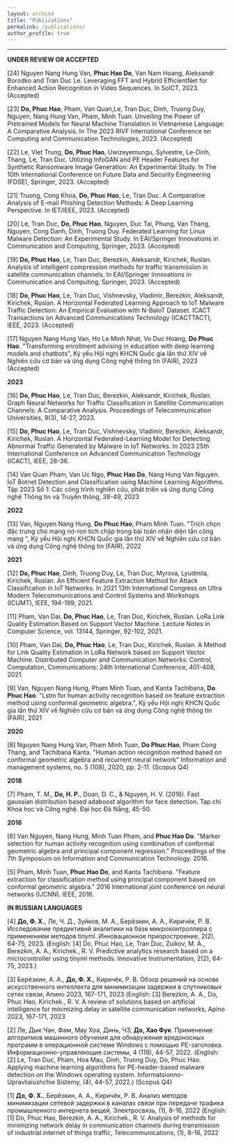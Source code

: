 ```yaml
---
layout: archive
title: "Publications"
permalink: /publications/
author_profile: true
---
```


---------------------------------------------------------------

**UNDER REVIEW OR ACCEPTED**  

[24] Nguyen Nang Hung Van, **Phuc Hao Do**, Van Nam Hoang, Aleksandr Borodko and Tran Duc Le. Leveraging FFT and Hybrid EfficientNet for Enhanced Action Recognition in Video Sequences. In SoICT, 2023. (Accepted)

[23] **Do, Phuc Hao**, Pham, Van Quan,Le, Tran Duc, Dinh, Truong Duy, Nguyen, Nang Hung Van, Pham, Minh Tuan. Unveiling the Power of Pretrained Models for Neural Machine Translation in Vietnamese Language: A Comparative Analysis. In The 2023 RIVF International Conference on Computing and Communication Technologies, 2023. (Accepted)

[22] Le, Viet Trung, **Do, Phuc Hao**, Uwizeyemungu, Sylvestre, Le-Dinh, Thang, Le, Tran Duc. Utilizing InfoGAN and PE Header Features for Synthetic Ransomware Image Generation: An Experimental Study. In The 10th International Conference on Future Data and Security Engineering (FDSE), Springer, 2023. (Accepted)

[21] Truong, Cong Khoa, **Do, Phuc Hao**, Le, Tran Duc. A Comparative Analysis of E-mail Phishing Detection Methods: A Deep Learning Perspective. In IET/IEEE, 2023. (Accepted)

[20] Le, Tran Duc, **Do, Phuc Hao**, Nguyen, Duc Tai, Phung, Van Thang, Nguyen, Cong Danh, Dinh, Truong Duy. Federated Learning for Linux Malware Detection: An Experimental Study. In EAI/Springer Innovations in Communication and Computing, Springer, 2023. (Accepted)

[19] **Do, Phuc Hao**, Le, Tran Duc, Berezkin, Aleksandr, Kirichek, Ruslan. Analysis of intelligent compression methods for traffic transmission in satellite communication channels. In EAI/Springer Innovations in Communication and Computing, Springer, 2023. (Accepted)

[18] **Do, Phuc Hao**, Le, Tran Duc, Vishnevsky, Vladimir, Berezkin, Aleksandr, Kirichek, Ruslan. A Horizontal Federated Learning Approach to IoT Malware Traffic Detection: An Empirical Evaluation with N-BaIoT Dataset. ICACT Transactions on Advanced Communications Technology (ICACTTACT), IEEE, 2023. (Accepted)

[17] Nguyen Nang Hung Van, Ho Le Minh Nhat, Vo Duc Hoang, **Do Phuc Hao**. "Transforming enrollment advising in education with deep learning models and chatbots", Kỷ yếu Hội nghị KHCN Quốc gia lần thứ XIV về Nghiên cứu cơ bản và ứng dụng Công nghệ thông tin (FAIR), 2023 (Accepted)


**2023**

[16] **Do, Phuc Hao**, Le, Tran Duc, Berezkin, Aleksandr, Kirichek, Ruslan. Graph Neural Networks for Traffic Classification in Satellite Communication Channels: A Comparative Analysis. Proceedings of Telecommunication Universities, 9(3), 14-27, 2023.

[15] **Do, Phuc Hao**, Le, Tran Duc, Vishnevsky, Vladimir, Berezkin, Aleksandr, Kirichek, Ruslan. A Horizontal Federated-Learning Model for Detecting Abnormal Traffic Generated by Malware in IoT Networks. In 2023 25th International Conference on Advanced Communication Technology (ICACT), IEEE, 28-36.

[14] Van Quan Pham, Van Uc Ngo, **Phuc Hao Do**, Nang Hung Van Nguyen. IoT Botnet Detection and Classification using Machine Learning Algorithms. Tập 2023 Số 1: Các công trình nghiên cứu, phát triển và ứng dụng Công nghệ Thông tin và Truyền thông, 38-49, 2023


**2022**

[13] Van, Nguyen Nang Hung, **Do Phuc Hao**, Pham Minh Tuan. "Trích chọn đặc trưng cho mạng nơ-ron tích chập trong bài toán nhận diện tấn công mạng ", Kỷ yếu Hội nghị KHCN Quốc gia lần thứ XIV về Nghiên cứu cơ bản và ứng dụng Công nghệ thông tin (FAIR), 2022

**2021**

[12] **Do, Phuc Hao**, Dinh, Truong Duy, Le, Tran Duc, Myrova, Lyudmila, Kirichek, Ruslan. An Efficient Feature Extraction Method for Attack Classification in IoT Networks. In 2021 13th International Congress on Ultra Modern Telecommunications and Control Systems and Workshops (ICUMT), IEEE, 194-199, 2021.

[11] Pham, Van Dai, **Do, Phuc Hao**, Le, Tran Duc, Kirichek, Ruslan. LoRa Link Quality Estimation Based on Support Vector Machine. Lecture Notes in Computer Science, vol. 13144, Springer, 92-102, 2021.

[10] Pham, Van Dai, **Do, Phuc Hao**, Le, Tran Duc, Kirichek, Ruslan. A Method for Link Quality Estimation in LoRa Network based on Support Vector Machine. Distributed Computer and Communication Networks: Control, Computation, Communications: 24th International Conference, 401-408, 2021.

[9] Van, Nguyen Nang Hung, Pham Minh Tuan, and Kanta Tachibana, **Do Phuc Hao**. "Lstm for human activity recognition based on feature extraction method using conformal geometric algebra.", Kỷ yếu Hội nghị KHCN Quốc gia lần thứ XIV về Nghiên cứu cơ bản và ứng dụng Công nghệ thông tin (FAIR), 2021


**2020**

[8] Nguyen Nang Hung Van, Pham Minh Tuan, **Do Phuc Hao**, Pham Cong Thang, and Tachibana Kanta. "Human action recognition method based on conformal geometric algebra and recurrent neural network" Information and management systems, no. 5 (108), 2020, pp. 2-11. (Scopus Q4)


**2018**

[7] Pham, T. M., **Do, H. P.**, Doan, D. C., & Nguyen, H. V. (2018). Fast gaussian distribution based adaboost algorithm for face detection. Tạp chí Khoa học và Công nghệ. Đại học Đà Nẵng, 45-50.


**2016**

[6] Van Nguyen, Nang Hung, Minh Tuan Pham, and **Phuc Hao Do**. "Marker selection for human activity recognition using combination of conformal geometric algebra and principal component regression." Proceedings of the 7th Symposium on Information and Communication Technology. 2016.

[5] Pham, Minh Tuan, **Phuc Hao Do**, and Kanta Tachibana. "Feature extraction for classification method using principal component based on conformal geometric algebra." 2016 International joint conference on neural networks (IJCNN). IEEE, 2016.


**IN RUSSIAN LANGUAGES**  

[4] **До, Ф. Х.**, Ле, Ч. Д., Зуйков, М. А., Берёзкин, А. А., Киричёк, Р. В. Исследование предиктивнй аналитики на базе микроконтроллера с применением методов tinyml. Инновационное приоростроение, 2(2), 64-75, 2023.
(English: [4] Do, Phuc Hao, Le, Tran Duc, Zuikov, M. A., Berezkin, A. A., Kirichek., R. V. Predictive analytics research based on a microcontroller using tinyml methods. Innovative Instrumentation, 2(2), 64-75, 2023.)

[3] Берёзкин, А. А., **До, Ф. Х.**, Киричёк, Р. В. Обзор решений на основе искусственного интеллекта для минимизации задержки в спутниковых сетях связи, Апино 2023, 167-171, 2023
(English: [3] Berezkin, A. A., Do, Phuc Hao, Kirichek., R. V. A review of solutions based on artificial intelligence for minimizing delay in satellite communication networks, Apino 2023, 167-171, 2023

[2] Ле, Дык Чан, Фам, Мау Хоа, Динь, ЧЗ, **До, Хао Фук**. Применение алгоритмов машинного обучения для обнаружения вредоносных программ в операционной системе Windows с помощью PE-заголовка. Информационно-управляющие системы, 4 (119), 44-57, 2022.
(English: [2] Le, Tran Duc, Pham, Hoa Mau, Dinh, Truong Duy, Do, Phuc Hao. Applying machine learning algorithms for PE-header-based malware detection on the Windows operating system. Informatsionno-Upravliaiushchie Sistemy, (4), 44-57, 2022.) (Scopus Q4)

[1] **До, Ф. Х.**, Берёзкин, А. А., Киричёк, Р. В. Анализ методов минимизации сетевой задержки в каналах связи при передаче трафика промышленного интернета вещей, Электросвязь, (1), 8-16, 2022
(English: [1] Do, Phuc Hao, Berezkin, A. A., Kirichek., R. V. Analysis of methods for minimizing network delay in communication channels during transmission of industrial internet of things traffic, Telecommunications, (1), 8-16, 2022

